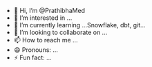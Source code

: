 - 👋 Hi, I’m @PrathibhaMed
- 👀 I’m interested in ...
- 🌱 I’m currently learning ...Snowflake, dbt, git...
- 💞️ I’m looking to collaborate on ...
- 📫 How to reach me ...
- 😄 Pronouns: ...
- ⚡ Fun fact: ...

<!---
PrathibhaMed/PrathibhaMed is a ✨ special ✨ repository because its `README.md` (this file) appears on your GitHub profile.
You can click the Preview link to take a look at your changes.
--->
